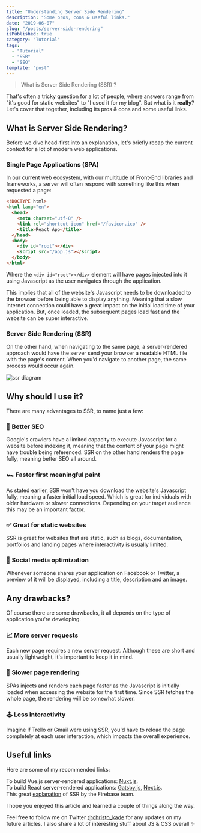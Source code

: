 ```yaml
---
title: "Understanding Server Side Rendering"
description: "Some pros, cons & useful links."
date: "2019-06-07"
slug: "/posts/server-side-rendering"
isPublished: true
category: "Tutorial"
tags:
  - "Tutorial"
  - "SSR"
  - "SEO"
template: "post"
---
```


> What is Server Side Rendering (SSR) ?

That's often a tricky question for a lot of people, where answers range from "it's good for static websites" to "I used it for my blog". But what is it **really**? Let's cover that together, including its pros & cons and some useful links.

## What is Server Side Rendering?

Before we dive head-first into an explanation, let's briefly recap the current context for a lot of modern web applications.

### Single Page Applications (SPA)

In our current web ecosystem, with our multitude of Front-End libraries and frameworks, a server will often respond with something like this when requested a page:

```html
<!DOCTYPE html>
<html lang="en">
  <head>
    <meta charset="utf-8" />
    <link rel="shortcut icon" href="/favicon.ico" />
    <title>React App</title>
  </head>
  <body>
    <div id="root"></div>
    <script src="/app.js"></script>
  </body>
</html>
```

Where the `<div id="root"></div>` element will have pages injected into it using Javascript as the user navigates through the application.

This implies that all of the website's Javascript needs to be downloaded to the browser before being able to display anything. Meaning that a slow internet connection could have a great impact on the initial load time of your application. But, once loaded, the subsequent pages load fast and the website can be super interactive.

### Server Side Rendering (SSR)

On the other hand, when navigating to the same page, a server-rendered approach would have the server send your browser a readable HTML file with the page's content. When you'd navigate to another page, the same process would occur again.

![ssr diagram](https://user-images.githubusercontent.com/15229355/59100904-a9fa6500-8927-11e9-9470-a82a348a2249.png)

## Why should I use it?

There are many advantages to SSR, to name just a few:

### 🔎 Better SEO

Google's crawlers have a limited capacity to execute Javascript for a website before indexing it, meaning that the content of your page might have trouble being referenced. SSR on the other hand renders the page fully, meaning better SEO all around.

### 🏎 Faster first meaningful paint

As stated earlier, SSR won't have you download the website's Javascript fully, meaning a faster initial load speed. Which is great for individuals with older hardware or slower connections. Depending on your target audience this may be an important factor.

### ✅ Great for static websites

SSR is great for websites that are static, such as blogs, documentation, portfolios and landing pages where interactivity is usually limited.

### 👥 Social media optimization

Whenever someone shares your application on Facebook or Twitter, a preview of it will be displayed, including a title, description and an image.

## Any drawbacks?

Of course there are some drawbacks, it all depends on the type of application you're developing.

### 📈 More server requests

Each new page requires a new server request. Although these are short and usually lightweight, it's important to keep it in mind.

### 🐌 Slower page rendering

SPAs injects and renders each page faster as the Javascript is initially loaded when accessing the website for the first time. Since SSR fetches the whole page, the rendering will be somewhat slower.

### 🕹 Less interactivity

Imagine if Trello or Gmail were using SSR, you'd have to reload the page completely at each user interaction, which impacts the overall experience.

## Useful links

Here are some of my recommended links:

To build Vue.js server-rendered applications: [Nuxt.js](https://nuxtjs.org/).  
To build React server-rendered applications: [Gatsby.js](https://www.gatsbyjs.org/), [Next.js](https://nextjs.org/).  
This great [explanation](https://youtu.be/GQzn7XRdzxY?t=46) of SSR by the Firebase team.

I hope you enjoyed this article and learned a couple of things along the way.

Feel free to follow me on Twitter [@christo_kade](https://twitter.com/christo_kade) for any updates on my future articles. I also share a lot of interesting stuff about JS & CSS overall ✨
